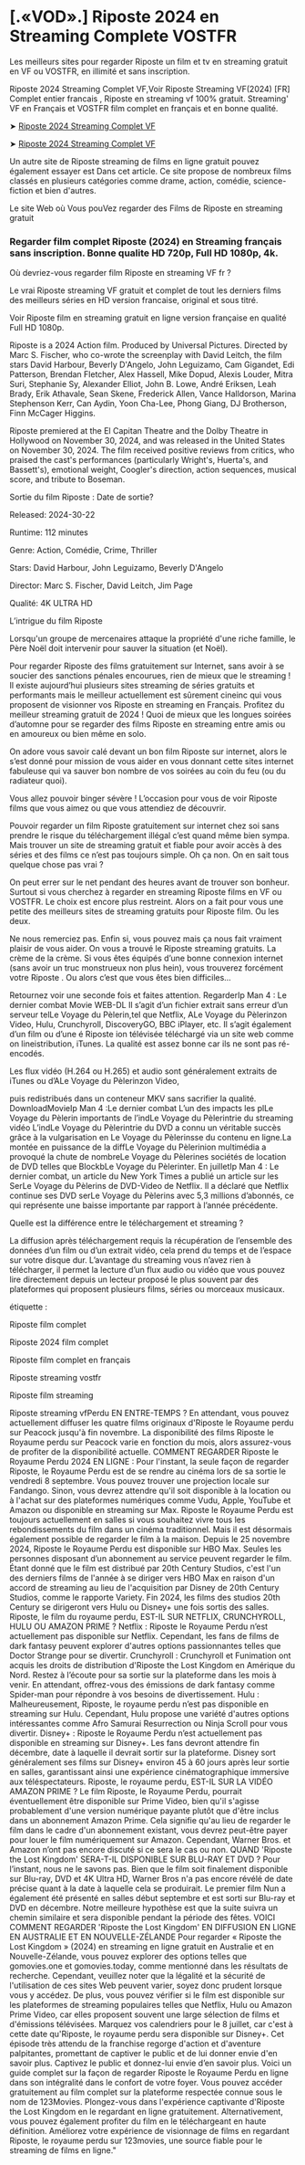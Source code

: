 # [.«VOD».] Riposte 2024 en Streaming Complete VOSTFR
Les meilleurs sites pour regarder Riposte un film et tv en streaming gratuit en VF ou VOSTFR, en illimité et sans inscription.

Riposte 2024 Streaming Complet VF,Voir Riposte Streaming VF(2024) [FR] Complet entier francais , Riposte en streaming vf 100% gratuit. Streaming' VF en Français et VOSTFR film complet en français et en bonne qualité.

➤ [Riposte 2024 Streaming Complet VF](https://vip.dcine.pro/fr/movie/704673)



➤ [Riposte 2024 Streaming Complet VF](https://vip.dcine.pro/fr/movie/704673)



Un autre site de Riposte streaming de films en ligne gratuit pouvez également essayer est Dans cet article. Ce site propose de nombreux films classés en plusieurs catégories comme drame, action, comédie, science-fiction et bien d'autres.

Le site Web où Vous pouVez regarder des Films de Riposte en streaming gratuit


### Regarder film complet Riposte (2024) en Streaming français sans inscription. Bonne qualite HD 720p, Full HD 1080p, 4k.


Où devriez-vous regarder film Riposte en streaming VF fr ?

Le vrai Riposte streaming VF gratuit et complet de tout les derniers films des meilleurs séries en HD version francaise, original et sous titré.


Voir Riposte film en streaming gratuit en ligne version française en qualité Full HD 1080p.

Riposte is a 2024 Action film. Produced by Universal Pictures. Directed by Marc S. Fischer, who co-wrote the screenplay with David Leitch, the film stars David Harbour, Beverly D'Angelo, John Leguizamo, Cam Gigandet, Edi Patterson, Brendan Fletcher, Alex Hassell, Mike Dopud, Alexis Louder, Mitra Suri, Stephanie Sy, Alexander Elliot, John B. Lowe, André Eriksen, Leah Brady, Erik Athavale, Sean Skene, Frederick Allen, Vance Halldorson, Marina Stephenson Kerr, Can Aydin, Yoon Cha-Lee, Phong Giang, DJ Brotherson, Finn McCager Higgins.

Riposte premiered at the El Capitan Theatre and the Dolby Theatre in Hollywood on November 30, 2024, and was released in the United States on November 30, 2024. The film received positive reviews from critics, who praised the cast's performances (particularly Wright's, Huerta's, and Bassett's), emotional weight, Coogler's direction, action sequences, musical score, and tribute to Boseman.


Sortie du film Riposte : Date de sortie?

Released: 2024-30-22

Runtime: 112 minutes

Genre: Action, Comédie, Crime, Thriller

Stars: David Harbour, John Leguizamo, Beverly D'Angelo

Director: Marc S. Fischer, David Leitch, Jim Page

Qualité: 4K ULTRA HD


L’intrigue du film Riposte


Lorsqu'un groupe de mercenaires attaque la propriété d'une riche famille, le Père Noël doit intervenir pour sauver la situation (et Noël).


Pour regarder Riposte des films gratuitement sur Internet, sans avoir à se soucier des sanctions pénales encourues, rien de mieux que le streaming ! Il existe aujourd’hui plusieurs sites streaming de séries gratuits et performants mais le meilleur actuellement est sûrement cineinc qui vous proposent de visionner vos Riposte en streaming en Français. Profitez du meilleur streaming gratuit de 2024 ! Quoi de mieux que les longues soirées d’automne pour se regarder des films Riposte en streaming entre amis ou en amoureux ou bien même en solo.



On adore vous savoir calé devant un bon film Riposte sur internet, alors le s’est donné pour mission de vous aider en vous donnant cette sites internet fabuleuse qui va sauver bon nombre de vos soirées au coin du feu (ou du radiateur quoi).



Vous allez pouvoir binger sévère ! L’occasion pour vous de voir Riposte films que vous aimez ou que vous attendiez de découvrir.



Pouvoir regarder un film Riposte gratuitement sur internet chez soi sans prendre le risque du téléchargement illégal c’est quand même bien sympa. Mais trouver un site de streaming gratuit et fiable pour avoir accès à des séries et des films ce n’est pas toujours simple. Oh ça non. On en sait tous quelque chose pas vrai ?



On peut errer sur le net pendant des heures avant de trouver son bonheur. Surtout si vous cherchez à regarder en streaming Riposte films en VF ou VOSTFR. Le choix est encore plus restreint. Alors on a fait pour vous une petite des meilleurs sites de streaming gratuits pour Riposte film. Ou les deux.



Ne nous remerciez pas. Enfin si, vous pouvez mais ça nous fait vraiment plaisir de vous aider. On vous a trouvé le Riposte streaming gratuits. La crème de la crème. Si vous êtes équipés d’une bonne connexion internet (sans avoir un truc monstrueux non plus hein), vous trouverez forcément votre Riposte . Ou alors c’est que vous êtes bien difficiles…



Retournez voir une seconde fois et faites attention. RegarderIp Man 4 : Le dernier combat Movie WEB-DL Il s’agit d’un fichier extrait sans erreur d’un serveur telLe Voyage du Pèlerin,tel que Netflix, ALe Voyage du Pèlerinzon Video, Hulu, Crunchyroll, DiscoveryGO, BBC iPlayer, etc. Il s’agit également d’un film ou d’une é Riposte ion télévisée téléchargé via un site web comme on lineistribution, iTunes. La qualité est assez bonne car ils ne sont pas ré-encodés.



Les flux vidéo (H.264 ou H.265) et audio sont généralement extraits de iTunes ou d’ALe Voyage du Pèlerinzon Video,



puis redistribués dans un conteneur MKV sans sacrifier la qualité. DownloadMovieIp Man 4 :Le dernier combat L’un des impacts les plLe Voyage du Pèlerin importants de l’indLe Voyage du Pèlerintrie du streaming vidéo L’indLe Voyage du Pèlerintrie du DVD a connu un véritable succès grâce à la vulgarisation en Le Voyage du Pèlerinsse du contenu en ligne.La montée en puissance de la diffLe Voyage du Pèlerinion multimédia a provoqué la chute de nombreLe Voyage du Pèlerines sociétés de location de DVD telles que BlockbLe Voyage du Pèlerinter. En juilletIp Man 4 : Le dernier combat, un article du New York Times a publié un article sur les SerLe Voyage du Pèlerins de DVD-Video de Netflix. Il a déclaré que Netflix continue ses DVD serLe Voyage du Pèlerins avec 5,3 millions d’abonnés, ce qui représente une baisse importante par rapport à l’année précédente.



Quelle est la différence entre le téléchargement et streaming ?



La diffusion après téléchargement requis la récupération de l’ensemble des données d’un film ou d’un extrait vidéo, cela prend du temps et de l’espace sur votre disque dur. L’avantage du streaming vous n’avez rien à télécharger, il permet la lecture d’un flux audio ou vidéo que vous pouvez lire directement depuis un lecteur proposé le plus souvent par des plateformes qui proposent plusieurs films, séries ou morceaux musicaux.



étiquette :



Riposte film complet



Riposte 2024 film complet



Riposte film complet en français



Riposte streaming vostfr



Riposte film streaming



Riposte streaming vfPerdu EN ENTRE-TEMPS ?
En attendant, vous pouvez actuellement diffuser les quatre films originaux d'Riposte le Royaume perdu sur Peacock jusqu'à fin novembre. La disponibilité des films Riposte le Royaume perdu sur Peacock varie en fonction du mois, alors assurez-vous de profiter de la disponibilité actuelle.
COMMENT REGARDER Riposte le Royaume Perdu 2024 EN LIGNE :
Pour l'instant, la seule façon de regarder Riposte, le Royaume Perdu est de se rendre au cinéma lors de sa sortie le vendredi 8 septembre. Vous pouvez trouver une projection locale sur Fandango. Sinon, vous devrez attendre qu'il soit disponible à la location ou à l'achat sur des plateformes numériques comme Vudu, Apple, YouTube et Amazon ou disponible en streaming sur Max. Riposte le Royaume Perdu est toujours actuellement en salles si vous souhaitez vivre tous les rebondissements du film dans un cinéma traditionnel. Mais il est désormais également possible de regarder le film à la maison. Depuis le 25 novembre 2024, Riposte le Royaume Perdu est disponible sur HBO Max. Seules les personnes disposant d’un abonnement au service peuvent regarder le film. Étant donné que le film est distribué par 20th Century Studios, c'est l'un des derniers films de l'année à se diriger vers HBO Max en raison d'un accord de streaming au lieu de l'acquisition par Disney de 20th Century Studios, comme le rapporte Variety. Fin 2024, les films des studios 20th Century se dirigeront vers Hulu ou Disney+ une fois sortis des salles.
Riposte, le film du royaume perdu, EST-IL SUR NETFLIX, CRUNCHYROLL, HULU OU AMAZON PRIME ?
Netflix : Riposte le Royaume Perdu n’est actuellement pas disponible sur Netflix. Cependant, les fans de films de dark fantasy peuvent explorer d'autres options passionnantes telles que Doctor Strange pour se divertir.
Crunchyroll : Crunchyroll et Funimation ont acquis les droits de distribution d'Riposte the Lost Kingdom en Amérique du Nord. Restez à l’écoute pour sa sortie sur la plateforme dans les mois à venir. En attendant, offrez-vous des émissions de dark fantasy comme Spider-man pour répondre à vos besoins de divertissement.
Hulu : Malheureusement, Riposte, le royaume perdu n’est pas disponible en streaming sur Hulu. Cependant, Hulu propose une variété d'autres options intéressantes comme Afro Samurai Resurrection ou Ninja Scroll pour vous divertir.
Disney+ : Riposte le Royaume Perdu n’est actuellement pas disponible en streaming sur Disney+. Les fans devront attendre fin décembre, date à laquelle il devrait sortir sur la plateforme. Disney sort généralement ses films sur Disney+ environ 45 à 60 jours après leur sortie en salles, garantissant ainsi une expérience cinématographique immersive aux téléspectateurs.
Riposte, le royaume perdu, EST-IL SUR LA VIDÉO AMAZON PRIME ?
Le film Riposte, le Royaume Perdu, pourrait éventuellement être disponible sur Prime Video, bien qu'il s'agisse probablement d'une version numérique payante plutôt que d'être inclus dans un abonnement Amazon Prime. Cela signifie qu'au lieu de regarder le film dans le cadre d'un abonnement existant, vous devrez peut-être payer pour louer le film numériquement sur Amazon. Cependant, Warner Bros. et Amazon n’ont pas encore discuté si ce sera le cas ou non.
QUAND 'Riposte the Lost Kingdom' SERA-T-IL DISPONIBLE SUR BLU-RAY ET DVD ?
Pour l’instant, nous ne le savons pas. Bien que le film soit finalement disponible sur Blu-ray, DVD et 4K Ultra HD, Warner Bros n'a pas encore révélé de date précise quant à la date à laquelle cela se produirait. Le premier film Nun a également été présenté en salles début septembre et est sorti sur Blu-ray et DVD en décembre. Notre meilleure hypothèse est que la suite suivra un chemin similaire et sera disponible pendant la période des fêtes.
VOICI COMMENT REGARDER 'Riposte the Lost Kingdom' EN DIFFUSION EN LIGNE EN AUSTRALIE ET ​​EN NOUVELLE-ZÉLANDE
Pour regarder « Riposte the Lost Kingdom » (2024) en streaming en ligne gratuit en Australie et en Nouvelle-Zélande, vous pouvez explorer des options telles que gomovies.one et gomovies.today, comme mentionné dans les résultats de recherche. Cependant, veuillez noter que la légalité et la sécurité de l'utilisation de ces sites Web peuvent varier, soyez donc prudent lorsque vous y accédez. De plus, vous pouvez vérifier si le film est disponible sur les plateformes de streaming populaires telles que Netflix, Hulu ou Amazon Prime Video, car elles proposent souvent une large sélection de films et d'émissions télévisées.
Marquez vos calendriers pour le 8 juillet, car c'est à cette date qu'Riposte, le royaume perdu sera disponible sur Disney+. Cet épisode très attendu de la franchise regorge d'action et d'aventure palpitantes, promettant de captiver le public et de lui donner envie d'en savoir plus. Captivez le public et donnez-lui envie d’en savoir plus.
Voici un guide complet sur la façon de regarder Riposte le Royaume Perdu en ligne dans son intégralité dans le confort de votre foyer. Vous pouvez accéder gratuitement au film complet sur la plateforme respectée connue sous le nom de 123Movies. Plongez-vous dans l'expérience captivante d'Riposte the Lost Kingdom en le regardant en ligne gratuitement. Alternativement, vous pouvez également profiter du film en le téléchargeant en haute définition. Améliorez votre expérience de visionnage de films en regardant Riposte, le royaume perdu sur 123movies, une source fiable pour le streaming de films en ligne."
